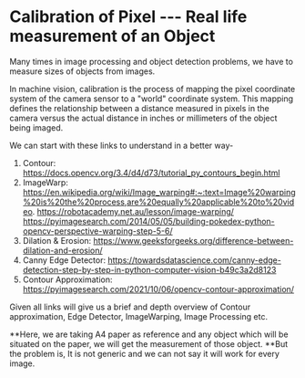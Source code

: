 # Calibration of Pixel --- Real life measurement of an Object

Many times in image processing and object detection problems, we have to measure sizes of objects from images.

In machine vision, calibration is the process of mapping the pixel coordinate system of the camera sensor to a "world" coordinate system. This mapping defines the relationship between a distance measured in pixels in the camera versus the actual distance in inches or millimeters of the object being imaged.

We can start with these links to understand in a better way-

1. Contour: https://docs.opencv.org/3.4/d4/d73/tutorial_py_contours_begin.html 
2. ImageWarp: https://en.wikipedia.org/wiki/Image_warping#:~:text=Image%20warping%20is%20the%20process,are%20equally%20applicable%20to%20video.
              https://robotacademy.net.au/lesson/image-warping/
              https://pyimagesearch.com/2014/05/05/building-pokedex-python-opencv-perspective-warping-step-5-6/              
3. Dilation & Erosion: https://www.geeksforgeeks.org/difference-between-dilation-and-erosion/ 
4. Canny Edge Detector: https://towardsdatascience.com/canny-edge-detection-step-by-step-in-python-computer-vision-b49c3a2d8123
5. Contour Approximation: https://pyimagesearch.com/2021/10/06/opencv-contour-approximation/

Given all links will give us a brief and depth overview of Contour approximation, Edge Detector, ImageWarping, Image Processing etc.

**Here, we are taking A4 paper as reference and any object which will be situated on the paper, we will get the measurement of those object. 
**But the problem is, It is not generic and we can not say it will work for every image.
